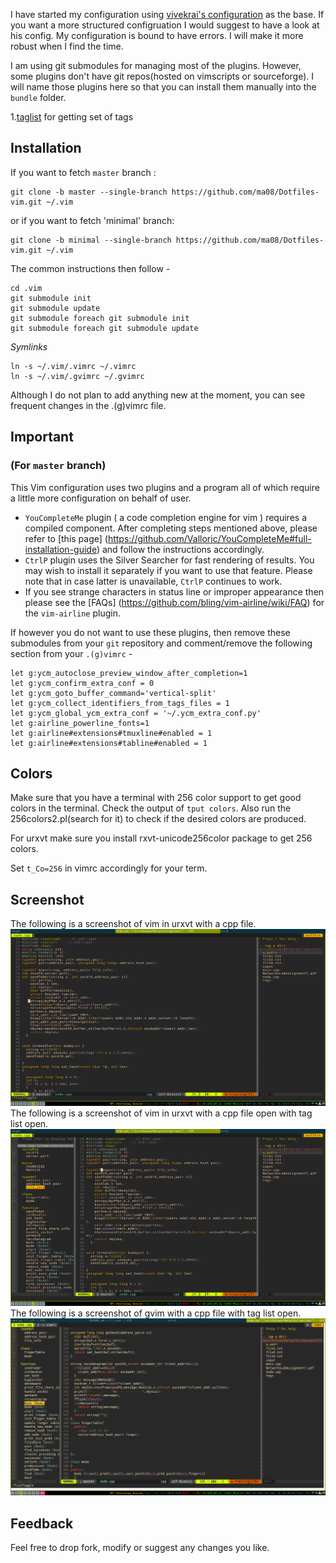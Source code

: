 I have started my configuration using [vivekrai's configuration](https://github.com/vivekiitkgp/Dotfiles-vim)
as the base. If you want a more structured configruation I would suggest to have
a look at his config. My configuration is bound to have errors. I will make it
more robust when I find the time.

I am using git submodules for managing most of the plugins. However, some
plugins don't have git repos(hosted on vimscripts or sourceforge). I will name
those plugins here so that you can install them manually into the `bundle`
folder.

1.[taglist](http://vim.sourceforge.net/scripts/script.php?script_id=273) for
getting set of tags


Installation
------------
If you want to fetch `master` branch :

    git clone -b master --single-branch https://github.com/ma08/Dotfiles-vim.git ~/.vim
or if you want to fetch 'minimal' branch:

    git clone -b minimal --single-branch https://github.com/ma08/Dotfiles-vim.git ~/.vim
The common instructions then follow - 

    cd .vim
    git submodule init
    git submodule update
    git submodule foreach git submodule init
    git submodule foreach git submodule update

*Symlinks*

    ln -s ~/.vim/.vimrc ~/.vimrc
    ln -s ~/.vim/.gvimrc ~/.gvimrc

Although I do not plan to add anything new at the moment, you can see frequent
changes in the .(g)vimrc file.

Important
---------
### (For `master` branch)
This Vim configuration uses two plugins and a program  all of which require a little more configuration on behalf of user.
* `YouCompleteMe` plugin ( a code completion engine for
vim ) requires a compiled component. After completing steps mentioned above, please refer to [this page]
(https://github.com/Valloric/YouCompleteMe#full-installation-guide) and follow
the instructions accordingly.
* `CtrlP` plugin uses the Silver Searcher for fast rendering of results. You may wish to install it separately if you want to use that feature. Please note that in case latter is unavailable, `CtrlP` continues to work.
* If you see strange characters in status line or improper appearance then please see the [FAQs] (https://github.com/bling/vim-airline/wiki/FAQ) for the `vim-airline` plugin.

If however you do not want to use these plugins, then remove these submodules from your `git` repository and comment/remove the following section from your `.(g)vimrc` -

    let g:ycm_autoclose_preview_window_after_completion=1
    let g:ycm_confirm_extra_conf = 0
    let g:ycm_goto_buffer_command='vertical-split'
    let g:ycm_collect_identifiers_from_tags_files = 1
    let g:ycm_global_ycm_extra_conf = '~/.ycm_extra_conf.py'
    let g:airline_powerline_fonts=1
    let g:airline#extensions#tmuxline#enabled = 1
    let g:airline#extensions#tabline#enabled = 1



Colors
----------
Make sure that you have a terminal with 256 color support to get good colors in
the terminal. Check the output of `tput colors`. Also run the
256colors2.pl(search for it) to check if the desired colors are produced.

For urxvt make sure you install rxvt-unicode256color package to get 256 colors.

Set `t_Co=256` in vimrc accordingly for your term.

Screenshot
----------
The following is a screenshot of vim in urxvt with a cpp file. 
![vim](terminal_vim_notag.png "Screenshot of terminal with tags")
The following is a screenshot of vim in urxvt with a cpp file open with tag list
open.
![vim](terminal_vim_tag.png "Screenshot of terminal with no tags")
The following is a screenshot of gvim with a cpp file with tag list open. 
![vim](GUI_vim_tag.png "Screenshot of GVIM")

Feedback
--------
Feel free to drop fork, modify or suggest any changes you like.
